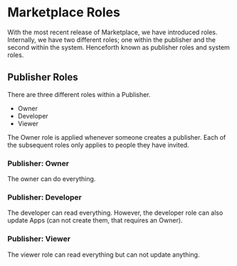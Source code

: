 # Marketplace Roles

With the most recent release of Marketplace, we have introduced roles. Internally, we have two different roles; one within the publisher and the second within the system. Henceforth known as publisher roles and system roles.

## Publisher Roles

There are three different roles within a Publisher.

* Owner
* Developer
* Viewer

The Owner role is applied whenever someone creates a publisher. Each of the subsequent roles only applies to people they have invited.

### Publisher: Owner

The owner can do everything.

### Publisher: Developer

The developer can read everything. However, the developer role can also update Apps \(can not create them, that requires an Owner\).

### Publisher: Viewer

The viewer role can read everything but can not update anything.

